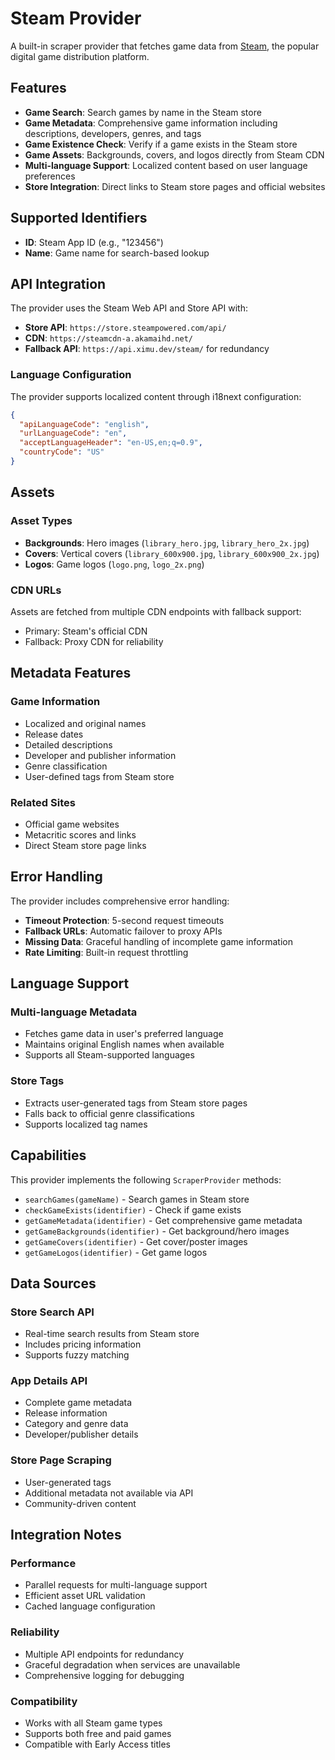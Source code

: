 # Steam Provider

A built-in scraper provider that fetches game data from [Steam](https://store.steampowered.com/), the popular digital game distribution platform.

## Features

- **Game Search**: Search games by name in the Steam store
- **Game Metadata**: Comprehensive game information including descriptions, developers, genres, and tags
- **Game Existence Check**: Verify if a game exists in the Steam store
- **Game Assets**: Backgrounds, covers, and logos directly from Steam CDN
- **Multi-language Support**: Localized content based on user language preferences
- **Store Integration**: Direct links to Steam store pages and official websites

## Supported Identifiers

- **ID**: Steam App ID (e.g., "123456")
- **Name**: Game name for search-based lookup

## API Integration

The provider uses the Steam Web API and Store API with:

- **Store API**: `https://store.steampowered.com/api/`
- **CDN**: `https://steamcdn-a.akamaihd.net/`
- **Fallback API**: `https://api.ximu.dev/steam/` for redundancy

### Language Configuration

The provider supports localized content through i18next configuration:

```json
{
  "apiLanguageCode": "english",
  "urlLanguageCode": "en",
  "acceptLanguageHeader": "en-US,en;q=0.9",
  "countryCode": "US"
}
```

## Assets

### Asset Types

- **Backgrounds**: Hero images (`library_hero.jpg`, `library_hero_2x.jpg`)
- **Covers**: Vertical covers (`library_600x900.jpg`, `library_600x900_2x.jpg`)
- **Logos**: Game logos (`logo.png`, `logo_2x.png`)

### CDN URLs

Assets are fetched from multiple CDN endpoints with fallback support:

- Primary: Steam's official CDN
- Fallback: Proxy CDN for reliability

## Metadata Features

### Game Information

- Localized and original names
- Release dates
- Detailed descriptions
- Developer and publisher information
- Genre classification
- User-defined tags from Steam store

### Related Sites

- Official game websites
- Metacritic scores and links
- Direct Steam store page links

## Error Handling

The provider includes comprehensive error handling:

- **Timeout Protection**: 5-second request timeouts
- **Fallback URLs**: Automatic failover to proxy APIs
- **Missing Data**: Graceful handling of incomplete game information
- **Rate Limiting**: Built-in request throttling

## Language Support

### Multi-language Metadata

- Fetches game data in user's preferred language
- Maintains original English names when available
- Supports all Steam-supported languages

### Store Tags

- Extracts user-generated tags from Steam store pages
- Falls back to official genre classifications
- Supports localized tag names

## Capabilities

This provider implements the following `ScraperProvider` methods:

- `searchGames(gameName)` - Search games in Steam store
- `checkGameExists(identifier)` - Check if game exists
- `getGameMetadata(identifier)` - Get comprehensive game metadata
- `getGameBackgrounds(identifier)` - Get background/hero images
- `getGameCovers(identifier)` - Get cover/poster images
- `getGameLogos(identifier)` - Get game logos

## Data Sources

### Store Search API

- Real-time search results from Steam store
- Includes pricing information
- Supports fuzzy matching

### App Details API

- Complete game metadata
- Release information
- Category and genre data
- Developer/publisher details

### Store Page Scraping

- User-generated tags
- Additional metadata not available via API
- Community-driven content

## Integration Notes

### Performance

- Parallel requests for multi-language support
- Efficient asset URL validation
- Cached language configuration

### Reliability

- Multiple API endpoints for redundancy
- Graceful degradation when services are unavailable
- Comprehensive logging for debugging

### Compatibility

- Works with all Steam game types
- Supports both free and paid games
- Compatible with Early Access titles
